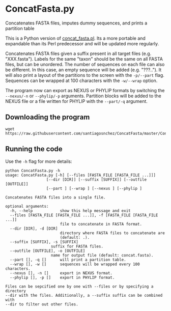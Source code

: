 # ConcatFasta.py
Concatenates FASTA files, imputes dummy sequences, and prints a partition table

This is a Python version of [concat_fasta.pl](https://github.com/santiagosnchez/concat_fasta). Its a more portable and expandable than its Perl predecessor and will be updated more regularly.

Concatenates FASTA files given a suffix present in all target files (e.g. "XXX.fasta"). Labels for the same "taxon" should be the same on all FASTA files, but can be unordered. The number of sequences on each file can also be different. In this case, an empty sequence will be added (e.g. "???.."). It will also print a layout of the partitions to the screen with the `-p/--part` flag. Sequences can be wrapped at 100 characters with the `-w/--wrap` option.

The program now can export as NEXUS or PHYLIP formats by switching the `--nexus/-n` or `--phylip/-p` arguments. Partition blocks will be added to the NEXUS file or a file written for PHYLIP with the `--part/-q` argument.

## Downloading the program

    wget https://raw.githubusercontent.com/santiagosnchez/ConcatFasta/master/ConcatFasta.py

## Running the code

Use the `-h` flag for more details:

    
    python ConcatFasta.py -h
    usage: ConcatFasta.py [-h] [--files [FASTA_FILE [FASTA_FILE ...]]]
                      [--dir [DIR]] [--suffix [SUFFIX]] [--outfile [OUTFILE]]
                      [--part ] [--wrap ] [--nexus ] [--phylip ]
    
    Concatenates FASTA files into a single file.
    
    optional arguments:
      -h, --help            show this help message and exit
      --files [FASTA_FILE [FASTA_FILE ...]], -f [FASTA_FILE [FASTA_FILE ...]]
                            file to concatenate in FASTA format.
      --dir [DIR], -d [DIR]
                            directory where FASTA files to concatenate are
                            (default: .).
      --suffix [SUFFIX], -s [SUFFIX]
                        suffix for FASTA files.
      --outfile [OUTFILE], -o [OUTFILE]
                        name for output file (default: concat.fasta).
      --part [], -q []      will print a partition table.
      --wrap [], -w []      sequences will be wrapped every 100 characters.
      --nexus [], -n []     export in NEXUS format.
      --phylip [], -p []    export in PHYLIP format.
    
    Files can be sepcified one by one with --files or by specifying a directory
    --dir with the files. Additionally, a --suffix suffix can be combined with
    --dir to filter out other files.
